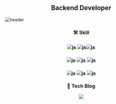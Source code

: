 ## <div align=center> Backend Developer </div>

![header](https://capsule-render.vercel.app/api?type=Soft&color=0:4682B4,100:87CEEB&height=250&section=header&text=HyeongSeok's%20GitHub&fontSize=60&fontColor=F8F8FF)

### <div align=center> 🛠️ Skill </div>

### <div align=center> ![js](https://img.shields.io/badge/Java-ED8B00?style=for-the-badge&logo=openjdk&logoColor=white) ![js](https://img.shields.io/badge/Spring-6DB33F?style=for-the-badge&logo=spring&logoColor=white)![js](https://img.shields.io/badge/Node.js-43853D?style=for-the-badge&logo=node.js&logoColor=white) 

### <div align=center> ![js](https://img.shields.io/badge/MySQL-00000F?style=for-the-badge&logo=mysql&logoColor=white) ![js](https://img.shields.io/badge/sequelize-323330?style=for-the-badge&logo=sequelize&logoColor=blue) ![js](https://img.shields.io/badge/Amazon_AWS-232F3E?style=for-the-badge&logo=amazon-aws&logoColor=white)

### <div align=center> ![js](https://img.shields.io/badge/React-20232A?style=for-the-badge&logo=react&logoColor=61DAFB) ![js](https://img.shields.io/badge/jQuery-0769AD?style=for-the-badge&logo=jquery&logoColor=white) ![js](https://img.shields.io/badge/JavaScript-F7DF1E?style=for-the-badge&logo=JavaScript&logoColor=white) </div>

### <div align=center> 📝 Tech Blog </div>
 <div align=center> <a href="https://velog.io/@lhs0329/posts"><img src="https://img.shields.io/badge/Velog-11B48A?style=flat-square&logo=Vimeo&logoColor=white&link=https://velog.io/@lhs0329/posts"/></a> </div>
